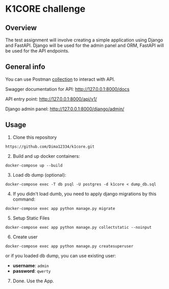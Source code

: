 # K1CORE challenge

## Overview

The test assignment will involve creating a simple application using Django and FastAPI.
Django will be used for the admin panel and ORM, FastAPI will be used for the API endpoints.

## General info 

You can use Postman [collection](https://www.postman.com/dimchik32/workspace/k1core/collection/25524341-10bce9fb-af46-4a20-9406-e8da8ce3b41b?action=share&creator=25524341
) to interact with API.

Swagger documentation for API: http://127.0.0.1:8000/docs

API entry point: http://127.0.0.1:8000/api/v1/

Django admin panel: http://127.0.0.1:8000/django/admin/

## Usage

1. Clone this repository
```
https://github.com/Dima12334/k1core.git
```
2. Build and up docker containers:
```
docker-compose up --build
```
3. Load db dump (optional):
```
docker-compose exec -T db psql -U postgres -d k1core < dump_db.sql
```
4. If you didn't load dumb, you need to apply django migrations by this command:
```
docker-compose exec app python manage.py migrate
```
5. Setup Static Files
```
docker-compose exec app python manage.py collectstatic --noinput
```
6. Create user
```
docker-compose exec app python manage.py createsuperuser
```
or if you loaded db dump, you can use existing user:
* **username**: ```admin```
* **password**: ```qwerty```
7. Done. Use the App.
